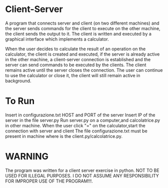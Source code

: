 # Client-Server
A program that connects server and client (on two different machines) and the server sends commands for the client to execute on the other machine, the client sends the output to it. The client is written and executed by a graphical interface which implements a calculator.

When the user decides to calculate the result of an operation on the calculator, the client is created and executed, if the server is already active in the other machine, a client-server connection is established and the server can send commands to be executed by the clients.
The client remains active until the server closes the connection. The user can continue to use the calculator or close it, the client will still remain active in background.

# To Run

Insert in configurazione.txt HOST and PORT of the server
Insert IP of the server in the file server.py
Run server.py on a computer,and calcolatrice.py in other machine.
When the user click "=" on the calculator,start the connection with server and client
The file configurazione.txt must be present in machine where is the client.py/calcolatrice.py.


# WARNING

The program was written for a client server exercise in python. NOT TO BE USED FOR ILLEGAL PURPOSES.
I DO NOT ASSUME ANY RESPONSIBILITY FOR IMPROPER USE OF THE PROGRAM!!!.
